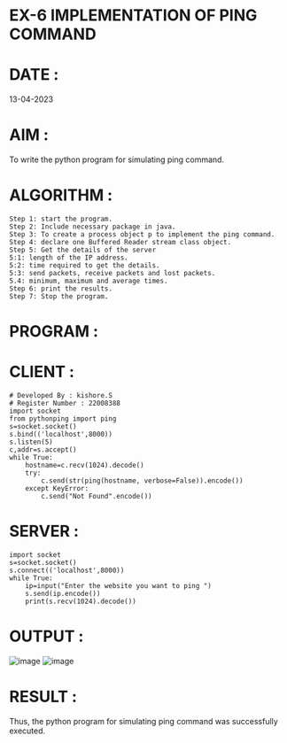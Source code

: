 # EX-6 IMPLEMENTATION OF PING COMMAND

# DATE : 
13-04-2023
# AIM :
To write the python program for simulating ping command.

# ALGORITHM :
```
Step 1: start the program. 
Step 2: Include necessary package in java. 
Step 3: To create a process object p to implement the ping command. 
Step 4: declare one Buffered Reader stream class object. 
Step 5: Get the details of the server 
5:1: length of the IP address. 
5:2: time required to get the details. 
5:3: send packets, receive packets and lost packets. 
5.4: minimum, maximum and average times. 
Step 6: print the results. 
Step 7: Stop the program.
```
# PROGRAM :
# CLIENT :
```
# Developed By : kishore.S
# Register Number : 22008388
import socket
from pythonping import ping
s=socket.socket()
s.bind(('localhost',8000))
s.listen(5)
c,addr=s.accept()
while True:
    hostname=c.recv(1024).decode()
    try:
        c.send(str(ping(hostname, verbose=False)).encode())
    except KeyError:
        c.send("Not Found".encode())
```
# SERVER :
```
import socket
s=socket.socket()
s.connect(('localhost',8000))
while True:
    ip=input("Enter the website you want to ping ")
    s.send(ip.encode())
    print(s.recv(1024).decode())
```
# OUTPUT :
![image](https://github.com/Kishore2o/EX-6/assets/118679883/fc3a2f8a-ff73-445c-8aef-b35d713b628a)
![image](https://github.com/Kishore2o/EX-6/assets/118679883/0a5c966f-8519-4317-b16f-c816a767645a)



# RESULT :
Thus, the python program for simulating ping command was successfully executed.

